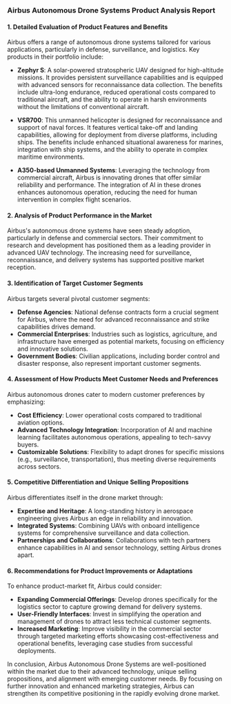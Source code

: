 ### Airbus Autonomous Drone Systems Product Analysis Report

#### 1. Detailed Evaluation of Product Features and Benefits
Airbus offers a range of autonomous drone systems tailored for various applications, particularly in defense, surveillance, and logistics. Key products in their portfolio include:

- **Zephyr S**: A solar-powered stratospheric UAV designed for high-altitude missions. It provides persistent surveillance capabilities and is equipped with advanced sensors for reconnaissance data collection. The benefits include ultra-long endurance, reduced operational costs compared to traditional aircraft, and the ability to operate in harsh environments without the limitations of conventional aircraft.
  
- **VSR700**: This unmanned helicopter is designed for reconnaissance and support of naval forces. It features vertical take-off and landing capabilities, allowing for deployment from diverse platforms, including ships. The benefits include enhanced situational awareness for marines, integration with ship systems, and the ability to operate in complex maritime environments.
  
- **A350-based Unmanned Systems**: Leveraging the technology from commercial aircraft, Airbus is innovating drones that offer similar reliability and performance. The integration of AI in these drones enhances autonomous operation, reducing the need for human intervention in complex flight scenarios.

#### 2. Analysis of Product Performance in the Market
Airbus's autonomous drone systems have seen steady adoption, particularly in defense and commercial sectors. Their commitment to research and development has positioned them as a leading provider in advanced UAV technology. The increasing need for surveillance, reconnaissance, and delivery systems has supported positive market reception.

#### 3. Identification of Target Customer Segments
Airbus targets several pivotal customer segments:
- **Defense Agencies**: National defense contracts form a crucial segment for Airbus, where the need for advanced reconnaissance and strike capabilities drives demand.
- **Commercial Enterprises**: Industries such as logistics, agriculture, and infrastructure have emerged as potential markets, focusing on efficiency and innovative solutions.
- **Government Bodies**: Civilian applications, including border control and disaster response, also represent important customer segments.

#### 4. Assessment of How Products Meet Customer Needs and Preferences
Airbus autonomous drones cater to modern customer preferences by emphasizing:
- **Cost Efficiency**: Lower operational costs compared to traditional aviation options.
- **Advanced Technology Integration**: Incorporation of AI and machine learning facilitates autonomous operations, appealing to tech-savvy buyers.
- **Customizable Solutions**: Flexibility to adapt drones for specific missions (e.g., surveillance, transportation), thus meeting diverse requirements across sectors.

#### 5. Competitive Differentiation and Unique Selling Propositions
Airbus differentiates itself in the drone market through:
- **Expertise and Heritage**: A long-standing history in aerospace engineering gives Airbus an edge in reliability and innovation. 
- **Integrated Systems**: Combining UAVs with onboard intelligence systems for comprehensive surveillance and data collection.
- **Partnerships and Collaborations**: Collaborations with tech partners enhance capabilities in AI and sensor technology, setting Airbus drones apart.

#### 6. Recommendations for Product Improvements or Adaptations
To enhance product-market fit, Airbus could consider:
- **Expanding Commercial Offerings**: Develop drones specifically for the logistics sector to capture growing demand for delivery systems.
- **User-Friendly Interfaces**: Invest in simplifying the operation and management of drones to attract less technical customer segments.
- **Increased Marketing**: Improve visibility in the commercial sector through targeted marketing efforts showcasing cost-effectiveness and operational benefits, leveraging case studies from successful deployments.

In conclusion, Airbus Autonomous Drone Systems are well-positioned within the market due to their advanced technology, unique selling propositions, and alignment with emerging customer needs. By focusing on further innovation and enhanced marketing strategies, Airbus can strengthen its competitive positioning in the rapidly evolving drone market.